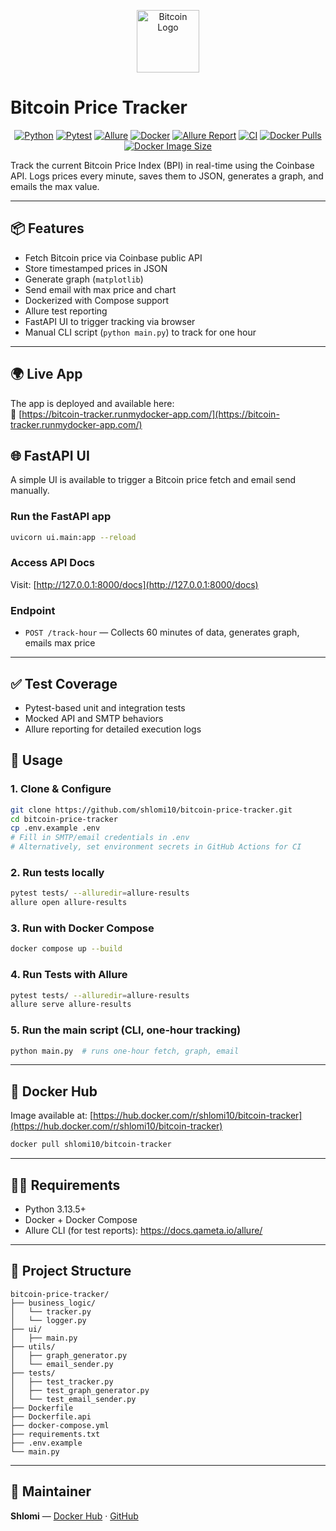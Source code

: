 <p align="center">
  <img src="https://upload.wikimedia.org/wikipedia/commons/4/46/Bitcoin.svg" alt="Bitcoin Logo" width="100" />
</p>

# Bitcoin Price Tracker

<div align="center">

[![Python](https://img.shields.io/badge/Python-3.13.5-blue.svg?style=for-the-badge&logo=python)](https://www.python.org/)
[![Pytest](https://img.shields.io/badge/Pytest-Test_Framework-green.svg?style=for-the-badge&logo=pytest)](https://docs.pytest.org/)
[![Allure](https://img.shields.io/badge/Allure-Reports-orange.svg?style=for-the-badge&logo=allure)](https://docs.qameta.io/allure/)
[![Docker](https://img.shields.io/badge/Docker-Compose-blue.svg?style=for-the-badge&logo=docker)](https://docs.docker.com/compose/)
[![Allure Report](https://img.shields.io/badge/Allure%20Report-Live-purple?style=for-the-badge&logo=github)](https://shlomi10.github.io/bitcoin-price-tracker/)
[![CI](https://img.shields.io/github/actions/workflow/status/shlomi10/bitcoin-price-tracker/ci.yml?label=CI%20Build&style=for-the-badge&logo=github-actions)](https://github.com/shlomi10/bitcoin-price-tracker/actions/workflows/ci.yml)
[![Docker Pulls](https://img.shields.io/docker/pulls/shlomi10/bitcoin-tracker?style=for-the-badge)](https://hub.docker.com/r/shlomi10/bitcoin-tracker)
[![Docker Image Size](https://img.shields.io/docker/image-size/shlomi10/bitcoin-tracker/latest?style=for-the-badge)](https://hub.docker.com/r/shlomi10/bitcoin-tracker)

</div>

Track the current Bitcoin Price Index (BPI) in real-time using the Coinbase API.
Logs prices every minute, saves them to JSON, generates a graph, and emails the max value.

---

## 📦 Features
- Fetch Bitcoin price via Coinbase public API
- Store timestamped prices in JSON
- Generate graph (`matplotlib`)
- Send email with max price and chart
- Dockerized with Compose support
- Allure test reporting
- FastAPI UI to trigger tracking via browser
- Manual CLI script (`python main.py`) to track for one hour

---

## 🌍 Live App

The app is deployed and available here:  
🔗 [https://bitcoin-tracker.runmydocker-app.com/](https://bitcoin-tracker.runmydocker-app.com/)


## 🌐 FastAPI UI

A simple UI is available to trigger a Bitcoin price fetch and email send manually.

### Run the FastAPI app
```bash
uvicorn ui.main:app --reload
```

### Access API Docs
Visit: [http://127.0.0.1:8000/docs](http://127.0.0.1:8000/docs)

### Endpoint
- `POST /track-hour` — Collects 60 minutes of data, generates graph, emails max price

---

## ✅ Test Coverage
- Pytest-based unit and integration tests
- Mocked API and SMTP behaviors
- Allure reporting for detailed execution logs

## 🚀 Usage

### 1. Clone & Configure
```bash
git clone https://github.com/shlomi10/bitcoin-price-tracker.git
cd bitcoin-price-tracker
cp .env.example .env
# Fill in SMTP/email credentials in .env
# Alternatively, set environment secrets in GitHub Actions for CI
```

### 2. Run tests locally
```bash
pytest tests/ --alluredir=allure-results
allure open allure-results
```

### 3. Run with Docker Compose
```bash
docker compose up --build
```

### 4. Run Tests with Allure
```bash
pytest tests/ --alluredir=allure-results
allure serve allure-results
```

### 5. Run the main script (CLI, one-hour tracking)
```bash
python main.py  # runs one-hour fetch, graph, email
```

---

## 🐳 Docker Hub
Image available at:
[https://hub.docker.com/r/shlomi10/bitcoin-tracker](https://hub.docker.com/r/shlomi10/bitcoin-tracker)

```bash
docker pull shlomi10/bitcoin-tracker
```

---

## 🧑‍💻 Requirements
- Python 3.13.5+
- Docker + Docker Compose
- Allure CLI (for test reports): https://docs.qameta.io/allure/

---

## 📂 Project Structure
```
bitcoin-price-tracker/
├── business_logic/
│   └── tracker.py
│   └── logger.py
├── ui/
│   ├── main.py
├── utils/
│   ├── graph_generator.py
│   └── email_sender.py
├── tests/
│   ├── test_tracker.py
│   ├── test_graph_generator.py
│   └── test_email_sender.py
├── Dockerfile
├── Dockerfile.api
├── docker-compose.yml
├── requirements.txt
├── .env.example
└── main.py
```

---

## 📧 Maintainer
**Shlomi** — [Docker Hub](https://hub.docker.com/u/shlomi10) · [GitHub](https://github.com/shlomi10)

